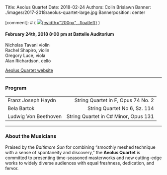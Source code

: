 Title: Aeolus Quartet
Date: 2018-02-24
Authors: Colin Brislawn
Banner: ./images/2017-2018/aeolus-quartet-large.jpg
Bannerposition: center

[comment]: # ( [![ ]({filename}/images/2017-2018/aeolus-quartet-400.jpg){:width="200px", .floatleft}]({filename}./AeolusQuartet.md) )


#### February 24th, 2018 8:00 pm at Battelle Auditorium

Nicholas Tavani violin <br>
Rachel Shapiro, violin <br>
Gregory Luce, viola <br>
Alan Richardson, cello


[Aeolus Quartet website](http://aeolusquartet.com/)


---

### Program

|                       |                                      |
|-----------------------|-------------------------------------:|
| Franz Joseph Haydn    | String Quartet in F, Opus 74 No. 2   |
| Bela Bartok           | String Quartet No 6, Sz. 114         |
| Ludwig Von Beethoven  | String Quartet in C# Minor, Opus 131 |

---

### About the Musicians

Praised by the *Baltimore Sun* for combining “smoothly meshed technique with a sense of spontaneity and discovery,” the **Aeolus Quartet** is committed to presenting time-seasoned masterworks and new cutting-edge works to widely diverse audiences with equal freshness, dedication, and fervor.
